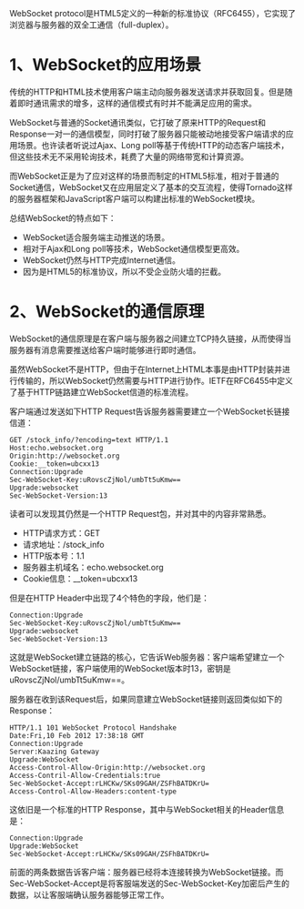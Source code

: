 WebSocket protocol是HTML5定义的一种新的标准协议（RFC6455），它实现了浏览器与服务器的双全工通信（full-duplex）。

# 1、WebSocket的应用场景

传统的HTTP和HTML技术使用客户端主动向服务器发送请求并获取回复。但是随着即时通讯需求的增多，这样的通信模式有时并不能满足应用的需求。

WebSocket与普通的Socket通讯类似，它打破了原来HTTP的Request和Response一对一的通信模型，同时打破了服务器只能被动地接受客户端请求的应用场景。也许读者听说过Ajax、Long poll等基于传统HTTP的动态客户端技术，但这些技术无不采用轮询技术，耗费了大量的网络带宽和计算资源。

而WebSocket正是为了应对这样的场景而制定的HTML5标准，相对于普通的Socket通信，WebSocket又在应用层定义了基本的交互流程，使得Tornado这样的服务器框架和JavaScript客户端可以构建出标准的WebSocket模块。

总结WebSocket的特点如下：

* WebSocket适合服务端主动推送的场景。
* 相对于Ajax和Long poll等技术，WebSocket通信模型更高效。
* WebSocket仍然与HTTP完成Internet通信。
* 因为是HTML5的标准协议，所以不受企业防火墙的拦截。

# 2、WebSocket的通信原理

WebSocket的通信原理是在客户端与服务器之间建立TCP持久链接，从而使得当服务器有消息需要推送给客户端时能够进行即时通信。

虽然WebSocket不是HTTP，但由于在Internet上HTML本事是由HTTP封装并进行传输的，所以WebSocket仍然需要与HTTP进行协作。IETF在RFC6455中定义了基于HTTP链路建立WebSocket信道的标准流程。

客户端通过发送如下HTTP Request告诉服务器需要建立一个WebSocket长链接信道：

```
GET /stock_info/?encoding=text HTTP/1.1
Host:echo.websocket.org
Origin:http://websocket.org
Cookie:__token=ubcxx13
Connection:Upgrade
Sec-WebSocket-Key:uRovscZjNol/umbTt5uKmw==
Upgrade:websocket
Sec-WebSocket-Version:13
```

读者可以发现其仍然是一个HTTP Request包，并对其中的内容非常熟悉。

* HTTP请求方式：GET
* 请求地址：/stock\_info
* HTTP版本号：1.1
* 服务器主机域名：echo.websocket.org
* Cookie信息：\_\_token=ubcxx13

但是在HTTP Header中出现了4个特色的字段，他们是：

```
Connection:Upgrade
Sec-WebSocket-Key:uRovscZjNol/umbTt5uKmw==
Upgrade:websocket
Sec-WebSocket-Version:13
```

这就是WebSocket建立链路的核心，它告诉Web服务器：客户端希望建立一个WebSocket链接，客户端使用的WebSocket版本时13，密钥是uRovscZjNol/umbTt5uKmw==。

服务器在收到该Request后，如果同意建立WebSocket链接则返回类似如下的Response：

```
HTTP/1.1 101 WebSocket Protocol Handshake
Date:Fri,10 Feb 2012 17:38:18 GMT
Connection:Upgrade
Server:Kaazing Gateway
Upgrade:WebSocket
Access-Control-Allow-Origin:http://websocket.org
Access-Contril-Allow-Credentials:true
Sec-WebSocket-Accept:rLHCKw/SKs09GAH/ZSFhBATDKrU=
Access-Control-Allow-Headers:content-type
```

这依旧是一个标准的HTTP Response，其中与WebSocket相关的Header信息是：

```
Connection:Upgrade
Upgrade:WebSocket
Sec-WebSocket-Accept:rLHCKw/SKs09GAH/ZSFhBATDKrU=
```

前面的两条数据告诉客户端：服务器已经将本连接转换为WebSocket链接。而Sec-WebSocket-Accept是将客服端发送的Sec-WebSocket-Key加密后产生的数据，以让客服端确认服务器能够正常工作。



